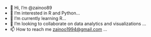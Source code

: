 - 👋 Hi, I’m @zainoo89
- 👀 I’m interested in R and Python...
- 🌱 I’m currently learning R...
- 💞️ I’m looking to collaborate on data analytics and visualizations ...
- 📫 How to reach me zainoo1994@gmail.com ...
